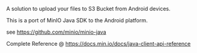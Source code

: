 A solution to upload your files to S3 Bucket from Android devices.

This is a port of MinIO Java SDK to the Android platform.

see https://github.com/minio/minio-java

Complete Reference @ https://docs.min.io/docs/java-client-api-reference
